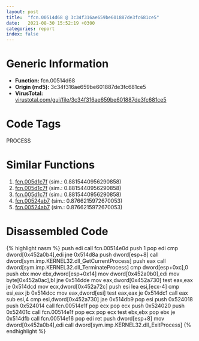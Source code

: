 ```yaml
---
layout: post
title:  "fcn.00514d68 @ 3c34f316ae659be601887de3fc681ce5"
date:   2021-08-30 15:52:19 +0300
categories: report
index: false
---
```


# Generic Information
- **Function:** fcn.00514d68
- **Origin (md5):** 3c34f316ae659be601887de3fc681ce5
- **VirusTotal:** [virustotal.com/gui/file/3c34f316ae659be601887de3fc681ce5][virustotal_ref]

# Code Tags
<span class="tag" id="PROCESS">PROCESS</span>


# Similar Functions

1. [fcn.005d1c7f][similar_1_ref] (sim.: 0.8815440956290858)
2. [fcn.005d1c7f][similar_2_ref] (sim.: 0.8815440956290858)
3. [fcn.005d1c7f][similar_3_ref] (sim.: 0.8815440956290858)
4. [fcn.00524ab7][similar_4_ref] (sim.: 0.8766215972670053)
5. [fcn.00524ab7][similar_5_ref] (sim.: 0.8766215972670053)


# Disassembled Code

{% highlight nasm %}
push edi
call fcn.00514e0d
push 1
pop edi
cmp dword[0x452a0b4],edi
jne 0x514d8a
push dword[esp+8]
call dword[sym.imp.KERNEL32.dll_GetCurrentProcess]
push eax
call dword[sym.imp.KERNEL32.dll_TerminateProcess]
cmp dword[esp+0xc],0
push ebx
mov ebx,dword[esp+0x14]
mov dword[0x452a0b0],edi
mov byte[0x452a0ac],bl
jne 0x514dde
mov eax,dword[0x452a730]
test eax,eax
je 0x514dcd
mov ecx,dword[0x452a72c]
push esi
lea esi,[ecx-4]
cmp esi,eax
jb 0x514dcc
mov eax,dword[esi]
test eax,eax
je 0x514dc1
call eax
sub esi,4
cmp esi,dword[0x452a730]
jae 0x514db9
pop esi
push 0x524018
push 0x524014
call fcn.00514e1f
pop ecx
pop ecx
push 0x524020
push 0x52401c
call fcn.00514e1f
pop ecx
pop ecx
test ebx,ebx
pop ebx
je 0x514dfb
call fcn.00514e16
pop edi
ret 
push dword[esp+8]
mov dword[0x452a0b4],edi
call dword[sym.imp.KERNEL32.dll_ExitProcess]
{% endhighlight %}


[similar_1_ref]: /report/fcn.005d1c7f@36725a4ae161c6e8a09f5f34ebd6f2e0
[similar_2_ref]: /report/fcn.005d1c7f@4179b381a87b74dcd140154f9010ef86
[similar_3_ref]: /report/fcn.005d1c7f@990d786f5ae64aaad4d5d2c2bb9d0106
[similar_4_ref]: /report/fcn.00524ab7@63e73b058f7f8d2def7d30a3802c3408
[similar_5_ref]: /report/fcn.00524ab7@899b53af173c4215df56bb7ae747cad7
[virustotal_ref]: https://www.virustotal.com/gui/file/3c34f316ae659be601887de3fc681ce5